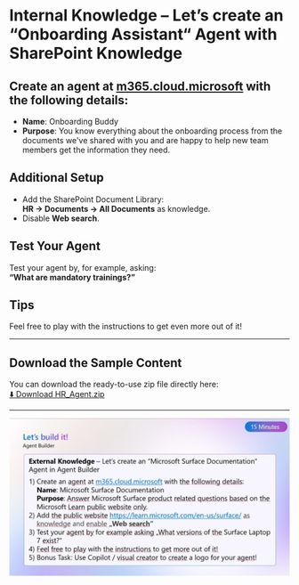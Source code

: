 # Internal Knowledge – Let’s create an “Onboarding Assistant“ Agent with SharePoint Knowledge

## Create an agent at [m365.cloud.microsoft](https://m365.cloud.microsoft) with the following details:

- **Name**: Onboarding Buddy
- **Purpose**: You know everything about the onboarding process from the documents we've shared with you and are happy to help new team members get the information they need.

## Additional Setup

- Add the SharePoint Document Library:  
  **HR → Documents → All Documents** as knowledge.
- Disable **Web search**.

## Test Your Agent

Test your agent by, for example, asking:  
**“What are mandatory trainings?”**

## Tips

Feel free to play with the instructions to get even more out of it!

---

## Download the Sample Content

You can download the ready-to-use zip file directly here:  
[⬇️ Download HR_Agent.zip](https://github.com/Agent-Hackathon-2025/hackathon_1310/blob/main/Onboarding-Assistant-Agent/HR_Agent.zip)

---
![Onboarding-Assistan-Agent](https://github.com/Agent-Hackathon-2025/hackathon_1310/blob/main/Onboarding-Assistant-Agent/Onboarding-Agent.jpg)
